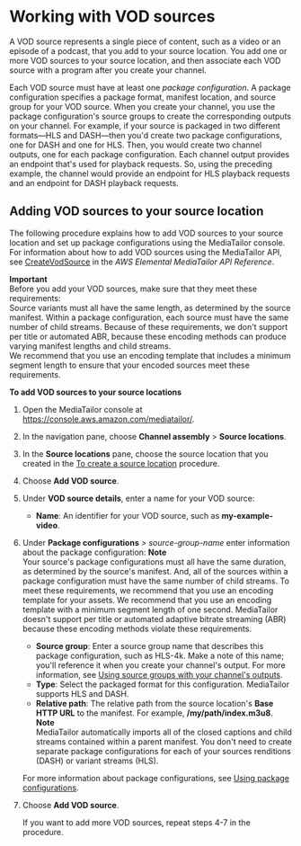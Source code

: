 # Working with VOD sources<a name="channel-assembly-working-vod-sources"></a>

A VOD source represents a single piece of content, such as a video or an episode of a podcast, that you add to your source location\. You add one or more VOD sources to your source location, and then associate each VOD source with a program after you create your channel\.

Each VOD source must have at least one *package configuration*\. A package configuration specifies a package format, manifest location, and source group for your VOD source\. When you create your channel, you use the package configuration's source groups to create the corresponding outputs on your channel\. For example, if your source is packaged in two different formats—HLS and DASH—then you'd create two package configurations, one for DASH and one for HLS\. Then, you would create two channel outputs, one for each package configuration\. Each channel output provides an endpoint that's used for playback requests\. So, using the preceding example, the channel would provide an endpoint for HLS playback requests and an endpoint for DASH playback requests\. 

## Adding VOD sources to your source location<a name="channel-assembly-add-vod-source"></a>

The following procedure explains how to add VOD sources to your source location and set up package configurations using the MediaTailor console\. For information about how to add VOD sources using the MediaTailor API, see [CreateVodSource](https://docs.aws.amazon.com/mediatailor/latest/apireference/sourcelocation-sourcelocationname-vodsource-vodsourcename.html) in the *AWS Elemental MediaTailor API Reference*\.

**Important**  
Before you add your VOD sources, make sure that they meet these requirements:   
Source variants must all have the same length, as determined by the source manifest\. 
Within a package configuration, each source must have the same number of child streams\. 
Because of these requirements, we don't support per title or automated ABR, because these encoding methods can produce varying manifest lengths and child streams\.   
We recommend that you use an encoding template that includes a minimum segment length to ensure that your encoded sources meet these requirements\.<a name="add-vod-sources-procedure"></a>

**To add VOD sources to your source locations**

1. Open the MediaTailor console at [https://console\.aws\.amazon\.com/mediatailor/](https://console.aws.amazon.com/mediatailor/)\.

1. In the navigation pane, choose **Channel assembly** > **Source locations**\.

1. In the **Source locations** pane, choose the source location that you created in the [To create a source location](channel-assembly-creating-source-locations.md#create-source-location-procedure) procedure\.

1. Choose **Add VOD source**\.

1. Under **VOD source details**, enter a name for your VOD source:
   + **Name**: An identifier for your VOD source, such as **my\-example\-video**\. 

1. Under **Package configurations** > *source\-group\-name* enter information about the package configuration:
**Note**  
Your source's package configurations must all have the same duration, as determined by the source's manifest\. And, all of the sources within a package configuration must have the same number of child streams\. To meet these requirements, we recommend that you use an encoding template for your assets\. We recommend that you use an encoding template with a minimum segment length of one second\. MediaTailor doesn't support per title or automated adaptive bitrate streaming \(ABR\) because these encoding methods violate these requirements\.
   + **Source group**: Enter a source group name that describes this package configuration, such as HLS\-4k\. Make a note of this name; you'll reference it when you create your channel's output\. For more information, see [Using source groups with your channel's outputs](channel-assembly-source-groups.md)\.
   + **Type**: Select the packaged format for this configuration\. MediaTailor supports HLS and DASH\.
   + **Relative path**: The relative path from the source location's **Base HTTP URL** to the manifest\. For example, **/my/path/index\.m3u8**\.
**Note**  
MediaTailor automatically imports all of the closed captions and child streams contained within a parent manifest\. You don't need to create separate package configurations for each of your sources renditions \(DASH\) or variant streams \(HLS\)\.

    For more information about package configurations, see [Using package configurations](channel-assembly-package-configurations.md)\. 

1. Choose **Add VOD source**\.

   If you want to add more VOD sources, repeat steps 4\-7 in the procedure\.